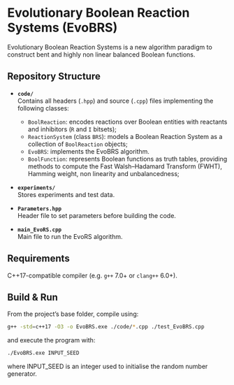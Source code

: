 # Evolutionary Boolean Reaction Systems (EvoBRS)
Evolutionary Boolean Reaction Systems is a new algorithm paradigm to construct bent and highly non linear balanced Boolean functions.

## Repository Structure

- **`code/`**  
  Contains all headers (`.hpp`) and source (`.cpp`) files implementing the following classes:  
  - `BoolReaction`: encodes reactions over Boolean entities with reactants and inhibitors (`R` and `I` bitsets);
  - `ReactionSystem` (class `BRS`): models a Boolean Reaction System as a collection of `BoolReaction` objects;
  - `EvoBRS`: implements the EvoBRS algorithm.
  - `BoolFunction`: represents Boolean functions as truth tables, providing methods to compute the Fast Walsh–Hadamard Transform (FWHT), Hamming weight, non linearity and unbalancedness;

- **`experiments/`**  
  Stores experiments and test data.  

- **`Parameters.hpp`**  
  Header file to set parameters before building the code.  

- **`main_EvoRS.cpp`**  
  Main file to run the EvoRS algorithm.  


## Requirements

C++17-compatible compiler (e.g. `g++` 7.0+ or `clang++` 6.0+).  

## Build & Run

From the project’s base folder, compile using:

```bash
g++ -std=c++17 -O3 -o EvoBRS.exe ./code/*.cpp ./test_EvoBRS.cpp
```

and execute the program with:

```bash
./EvoBRS.exe INPUT_SEED
```

where INPUT_SEED is an integer used to initialise the random number generator.

